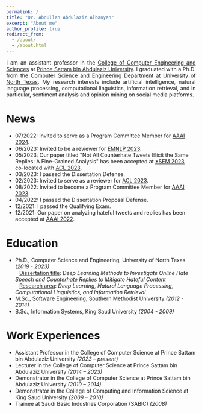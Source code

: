 ```yaml
---
permalink: /
title: "Dr. Abdullah Abdulaziz Albanyan"
excerpt: "About me"
author_profile: true
redirect_from: 
  - /about/
  - /about.html
---
```


<p align="justify">
I am an assistant professor in the <a href="https://cces.psau.edu.sa/en"> College of Computer Engineering and Sciences</a> at <a href="https://psau.edu.sa/en">Prince Sattam bin Abdulaziz University</a>. I graduated with a Ph.D. from the <a href="https://computerscience.engineering.unt.edu/">Computer Science and Engineering Department</a> at <a href="https://www.unt.edu/">University of North Texas</a>. My research interests include artificial intelligence, natural language processing, computational linguistics, information retrieval, and in particular, sentiment analysis and opinion mining on social media platforms.

</p>


News 
======
- 07/2022: Invited to serve as a Program Committee Member for [AAAI 2024](https://aaai.org/Conferences/AAAI-24/).
- 06/2023: Invited to be a reviewer for [EMNLP 2023](https://2023.emnlp.org/).
- 05/2023: Our paper titled "Not All Counterhate Tweets Elicit the Same Replies: A Fine-Grained Analysis" has been accepted at [*SEM 2023](https://sites.google.com/view/starsem2023/home?authuser=0), co-located with [ACL 2023](https://2023.aclweb.org/).
- 03/2023: I passed the Dissertation Defense.
- 02/2023: Invited to serve as a reviewer for [ACL 2023](https://2023.aclweb.org/).
- 08/2022: Invited to become a Program Committee Member for [AAAI 2023](https://aaai.org/Conferences/AAAI-23/).
- 04/2022: I passed the Dissertation Proposal Defense.
- 12/2021: I passed the Qualifying Exam.
- 12/2021: Our paper on analyzing hateful tweets and replies has been accepted at [AAAI 2022](https://aaai.org/Conferences/AAAI-22/).

Education
======
- Ph.D., Computer Science and Engineering, University of North Texas _(2019 - 2023)_ <br />
&ensp; <ins>Dissertation title</ins>: _Deep Learning Methods to Investigate Online Hate Speech and Counterhate
Replies to Mitigate Hateful Content_ <br />
&ensp; <ins>Research area</ins>: _Deep Learning, Natural Language Processing, Computational Linguistics, and Information Retrieval_
- M.Sc., Software Engineering, Southern Methodist University _(2012 - 2014)_
- B.Sc., Information Systems, King Saud University _(2004 - 2009)_

Work Experiences
======
- Assistant Professor in the College of Computer Science at Prince Sattam bin Abdulaziz University _(2023 – present)_
- Lecturer in the College of Computer Science at Prince Sattam bin Abdulaziz University _(2014 – 2023)_
- Demonstrator in the College of Computer Science at Prince Sattam bin Abdulaziz University _(2010 – 2014)_
- Demonstrator in the College of Computing and Information Science at King Saud University _(2009 – 2010)_
- Trainee at Saudi Basic Industries Corporation (SABIC) _(2008)_


